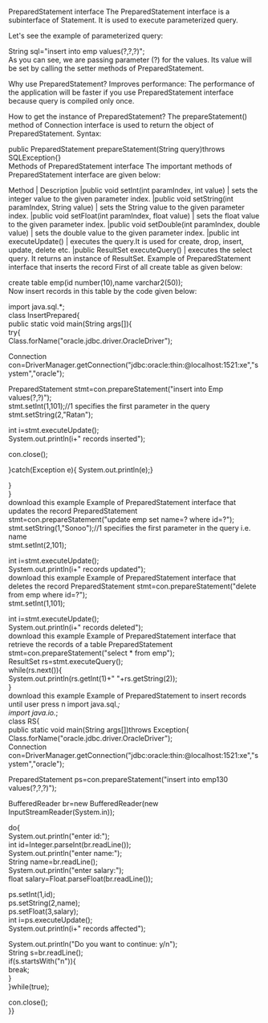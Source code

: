 PreparedStatement interface
The PreparedStatement interface is a subinterface of Statement. It is used to execute parameterized query.

Let's see the example of parameterized query:

String sql="insert into emp values(?,?,?)";  
As you can see, we are passing parameter (?) for the values. Its value will be set by calling the setter methods of PreparedStatement.

Why use PreparedStatement?
Improves performance: The performance of the application will be faster if you use PreparedStatement interface because query is compiled only once.

How to get the instance of PreparedStatement?
The prepareStatement() method of Connection interface is used to return the object of PreparedStatement. Syntax:

public PreparedStatement prepareStatement(String query)throws SQLException{}  
Methods of PreparedStatement interface
The important methods of PreparedStatement interface are given below:

Method	                                                |        Description
|public void setInt(int paramIndex, int value)	        |   sets the integer value to the given parameter index.
|public void setString(int paramIndex, String value)	|   sets the String value to the given parameter index.
|public void setFloat(int paramIndex, float value)	    |   sets the float value to the given parameter index.
|public void setDouble(int paramIndex, double value)	|   sets the double value to the given parameter index.
|public int executeUpdate()	                            | executes the query.It is used for create, drop, insert, update, delete etc.
|public ResultSet executeQuery()	                    |   executes the select query. It returns an instance of ResultSet.
Example of PreparedStatement interface that inserts the record
First of all create table as given below:

create table emp(id number(10),name varchar2(50));  
Now insert records in this table by the code given below:

import java.sql.*;  
class InsertPrepared{  
public static void main(String args[]){  
try{  
Class.forName("oracle.jdbc.driver.OracleDriver");  
  
Connection con=DriverManager.getConnection("jdbc:oracle:thin:@localhost:1521:xe","system","oracle");  
  
PreparedStatement stmt=con.prepareStatement("insert into Emp values(?,?)");  
stmt.setInt(1,101);//1 specifies the first parameter in the query  
stmt.setString(2,"Ratan");  
  
int i=stmt.executeUpdate();  
System.out.println(i+" records inserted");  
  
con.close();  
  
}catch(Exception e){ System.out.println(e);}  
  
}  
}  
download this example
Example of PreparedStatement interface that updates the record
PreparedStatement stmt=con.prepareStatement("update emp set name=? where id=?");  
stmt.setString(1,"Sonoo");//1 specifies the first parameter in the query i.e. name  
stmt.setInt(2,101);  
  
int i=stmt.executeUpdate();  
System.out.println(i+" records updated");  
download this example
Example of PreparedStatement interface that deletes the record
PreparedStatement stmt=con.prepareStatement("delete from emp where id=?");  
stmt.setInt(1,101);  
  
int i=stmt.executeUpdate();  
System.out.println(i+" records deleted");  
download this example
Example of PreparedStatement interface that retrieve the records of a table
PreparedStatement stmt=con.prepareStatement("select * from emp");  
ResultSet rs=stmt.executeQuery();  
while(rs.next()){  
System.out.println(rs.getInt(1)+" "+rs.getString(2));  
}  
download this example
Example of PreparedStatement to insert records until user press n
import java.sql.*;  
import java.io.*;  
class RS{  
public static void main(String args[])throws Exception{  
Class.forName("oracle.jdbc.driver.OracleDriver");  
Connection con=DriverManager.getConnection("jdbc:oracle:thin:@localhost:1521:xe","system","oracle");  
  
PreparedStatement ps=con.prepareStatement("insert into emp130 values(?,?,?)");  
  
BufferedReader br=new BufferedReader(new InputStreamReader(System.in));  
  
do{  
System.out.println("enter id:");  
int id=Integer.parseInt(br.readLine());  
System.out.println("enter name:");  
String name=br.readLine();  
System.out.println("enter salary:");  
float salary=Float.parseFloat(br.readLine());  
  
ps.setInt(1,id);  
ps.setString(2,name);  
ps.setFloat(3,salary);  
int i=ps.executeUpdate();  
System.out.println(i+" records affected");  
  
System.out.println("Do you want to continue: y/n");  
String s=br.readLine();  
if(s.startsWith("n")){  
break;  
}  
}while(true);  
  
con.close();  
}}  